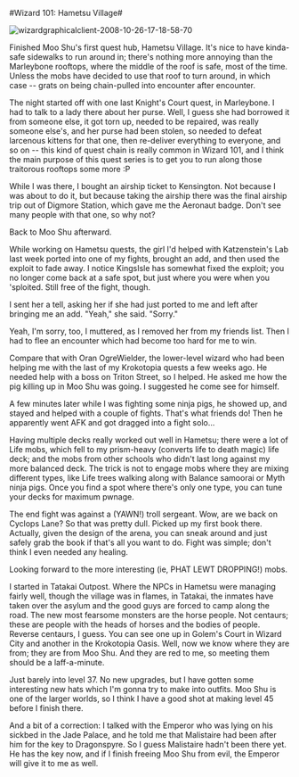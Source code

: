 #Wizard 101: Hametsu Village#

![](http://westkarana.com/wp-content/uploads/2008/10/wizardgraphicalclient-2008-10-26-17-18-58-70.jpg "wizardgraphicalclient-2008-10-26-17-18-58-70")

Finished Moo Shu's first quest hub, Hametsu Village. It's nice to have kinda-safe sidewalks to run around in; there's nothing more annoying than the Marleybone rooftops, where the middle of the roof is safe, most of the time. Unless the mobs have decided to use that roof to turn around, in which case -- grats on being chain-pulled into encounter after encounter.

The night started off with one last Knight's Court quest, in Marleybone. I had to talk to a lady there about her purse. Well, I guess she had borrowed it from someone else, it got torn up, needed to be repaired, was really someone else's, and her purse had been stolen, so needed to defeat larcenous kittens for that one, then re-deliver everything to everyone, and so on -- this kind of quest chain is really common in Wizard 101, and I think the main purpose of this quest series is to get you to run along those traitorous rooftops some more :P

While I was there, I bought an airship ticket to Kensington. Not because I was about to do it, but because taking the airship there was the final airship trip out of Digmore Station, which gave me the Aeronaut badge. Don't see many people with that one, so why not?

Back to Moo Shu afterward.


While working on Hametsu quests, the girl I'd helped with Katzenstein's Lab last week ported into one of my fights, brought an add, and then used the exploit to fade away. I notice KingsIsle has somewhat fixed the exploit; you no longer come back at a safe spot, but just where you were when you 'sploited. Still free of the fight, though.

I sent her a tell, asking her if she had just ported to me and left after bringing me an add. "Yeah," she said. "Sorry."

Yeah, I'm sorry, too, I muttered, as I removed her from my friends list. Then I had to flee an encounter which had become too hard for me to win.

Compare that with Oran OgreWielder, the lower-level wizard who had been helping me with the last of my Krokotopia quests a few weeks ago. He needed help with a boss on Triton Street, so I helped. He asked me how the pig killing up in Moo Shu was going. I suggested he come see for himself.

A few minutes later while I was fighting some ninja pigs, he showed up, and stayed and helped with a couple of fights. That's what friends do! Then he apparently went AFK and got dragged into a fight solo...

Having multiple decks really worked out well in Hametsu; there were a lot of Life mobs, which fell to my prism-heavy (converts life to death magic) life deck; and the mobs from other schools who didn't last long against my more balanced deck. The trick is not to engage mobs where they are mixing different types, like Life trees walking along with Balance samoorai or Myth ninja pigs. Once you find a spot where there's only one type, you can tune your decks for maximum pwnage.

The end fight was against a (YAWN!) troll sergeant. Wow, are we back on Cyclops Lane? So that was pretty dull. Picked up my first book there. Actually, given the design of the arena, you can sneak around and just safely grab the book if that's all you want to do. Fight was simple; don't think I even needed any healing.

Looking forward to the more interesting (ie, PHAT LEWT DROPPING!) mobs.

I started in Tatakai Outpost. Where the NPCs in Hametsu were managing fairly well, though the village was in flames, in Tatakai, the inmates have taken over the asylum and the good guys are forced to camp along the road. The new most fearsome monsters are the horse people. Not centaurs; these are people with the heads of horses and the bodies of people. Reverse centaurs, I guess. You can see one up in Golem's Court in Wizard City and another in the Krokotopia Oasis. Well, now we know where they are from; they are from Moo Shu. And they are red to me, so meeting them should be a laff-a-minute.

Just barely into level 37. No new upgrades, but I have gotten some interesting new hats which I'm gonna try to make into outfits. Moo Shu is one of the larger worlds, so I think I have a good shot at making level 45 before I finish there.

And a bit of a correction: I talked with the Emperor who was lying on his sickbed in the Jade Palace, and he told me that Malistaire had been after him for the key to Dragonspyre. So I guess Malistaire hadn't been there yet. He has the key now, and if I finish freeing Moo Shu from evil, the Emperor will give it to me as well.

